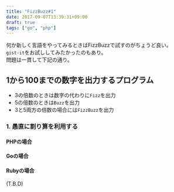 ```yaml
---
title: "FizzBuzz#1"
date: 2017-09-07T13:39:31+09:00
draft: true
tags: ["go", "php"]
---
```


何か新しく言語をやってみるときはFizzBuzzで試すのがちょうど良い。  
`gist-it`をお試ししてみたかったのもあり。  
問題は一貫して下記の通り。

## 1から100までの数字を出力するプログラム
- 3の倍数のときは数字の代わりに`Fizz`を出力
- 5の倍数のときは`Buzz`を出力
- 3と5両方の倍数の場合には`FizzBuzz`を出力

### 1. 愚直に割り算を利用する
#### PHPの場合
<script src="http://gist-it.appspot.com/github/mi-bear/php-fizzbuzz/blob/master/fizzbuzz-01.php"></script>

#### Goの場合
<script src="http://gist-it.appspot.com/github/mi-bear/go-fizzbuzz/blob/master/fizzbuzz-01.go"></script>

#### Rubyの場合
(T.B.D)

